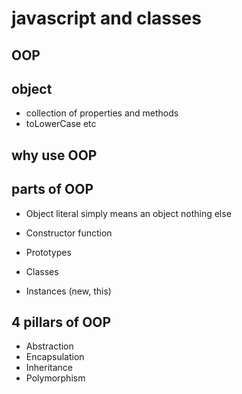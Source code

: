 # javascript and classes

## OOP

## object
- collection of properties and methods
- toLowerCase etc

## why use OOP

## parts of OOP
- Object literal simply means an object nothing else

- Constructor function
- Prototypes
- Classes
- Instances (new, this)


## 4 pillars of OOP
- Abstraction
- Encapsulation
- Inheritance
- Polymorphism
